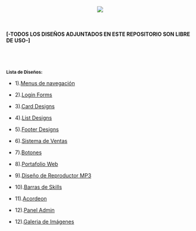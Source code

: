 <h1 align="center"><img src="https://user-images.githubusercontent.com/75953873/177404539-766f1b95-4362-4fef-b4bd-7ddcc48356a1.png"></h1>

</br>

**[-TODOS LOS DISEÑOS ADJUNTADOS EN ESTE REPOSITORIO SON LIBRE DE USO-]**

<h1 align="center"></h1>

</br>

<sub>**Lista de Diseños:**</sub>

- 1).<a href="https://github.com/R3LI4NT/proyectos-web/tree/main/Menus%20Navegaci%C3%B3n" target="_blank">Menus de navegación</a>

- 2).<a href="https://github.com/R3LI4NT/proyectos-web/tree/main/Login%20forms" target="_blank">Login Forms</a>

- 3).<a href="https://github.com/R3LI4NT/proyectos-web/tree/main/Card%20Designs" target="_blank">Card Designs</a>

- 4).<a href="https://github.com/R3LI4NT/proyectos-web/tree/main/List%20Design" target="_blank">List Designs</a>

- 5).<a href="https://github.com/R3LI4NT/proyectos-web/tree/main/Footer%20Designs" target="_blank">Footer Designs</a>

- 6).<a href="https://github.com/R3LI4NT/proyectos-web/tree/main/Sistema%20de%20Ventas" target="_blank">Sistema de Ventas</a>

- 7).<a href="https://github.com/R3LI4NT/proyectos-web/tree/main/Botones" target="_blank">Botones</a>

- 8).<a href="https://github.com/R3LI4NT/proyectos-web/tree/main/Portafolio%20Web" target="_blank">Portafolio Web</a>

- 9).<a href="https://github.com/R3LI4NT/proyectos-web/tree/main/Dise%C3%B1o%20de%20Reproductor%20MP3" target="_blank">Diseño de Reproductor MP3</a>

- 10).<a href="https://github.com/R3LI4NT/proyectos-web/tree/main/Barras%20Skills" target="_blank">Barras de Skills</a>

- 11).<a href="https://github.com/R3LI4NT/proyectos-web/tree/main/Acordeon" target="_blank">Acordeon</a>

- 12).<a href="https://github.com/R3LI4NT/proyectos-web/tree/main/Panel%20Admin" target="_blank">Panel Admin</a>

- 12).<a href="https://github.com/R3LI4NT/proyectos-web/tree/main/Galeria" target="_blank">Galeria de Imágenes</a>
